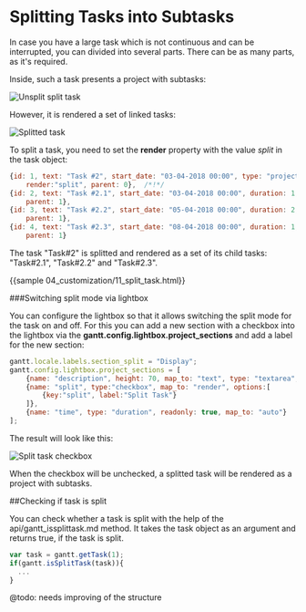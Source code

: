Splitting Tasks into Subtasks
===========================

In case you have a large task which is not continuous and can be interrupted, you can divided into several parts. There can be as many parts, as it's required.

Inside, such a task presents a project with subtasks:

![Unsplit split task](desktop/split_task_inside.png)

However, it is rendered a set of linked tasks:

![Splitted task](desktop/split_task.png)

To split a task, you need to set the **render** property with the value *split* in the task object:

~~~js
{id: 1, text: "Task #2", start_date: "03-04-2018 00:00", type: "project", 
	render:"split", parent: 0},  /*!*/
{id: 2, text: "Task #2.1", start_date: "03-04-2018 00:00", duration: 1, 
	parent: 1},
{id: 3, text: "Task #2.2", start_date: "05-04-2018 00:00", duration: 2, 
	parent: 1},
{id: 4, text: "Task #2.3", start_date: "08-04-2018 00:00", duration: 1, 
	parent: 1}
~~~

The task "Task#2" is splitted and rendered as a set of its child tasks: "Task#2.1", "Task#2.2" and "Task#2.3".

{{sample  04_customization/11_split_task.html}}


###Switching split mode via lightbox

You can configure the lightbox so that it allows switching the split mode for the task on and off. For this you can add a new section with a checkbox into the lightbox via the **gantt.config.lightbox.project_sections** and
add a label for the new section:

~~~js
gantt.locale.labels.section_split = "Display";
gantt.config.lightbox.project_sections = [
	{name: "description", height: 70, map_to: "text", type: "textarea", focus: true},
	{name: "split", type:"checkbox", map_to: "render", options:[
		{key:"split", label:"Split Task"}
	]},
	{name: "time", type: "duration", readonly: true, map_to: "auto"}
];
~~~

The result will look like this:

![Split task checkbox](desktop/split_task_checkbox.png)

When the checkbox will be unchecked, a splitted task will be rendered as a project with subtasks.


##Checking if task is split

You can check whether a task is split with the help of the api/gantt_issplittask.md method. It takes the task object as an argument and returns true, if the task is split.

~~~js
var task = gantt.getTask(1);
if(gantt.isSplitTask(task)){
  ...
}

~~~


@todo: needs improving of the structure